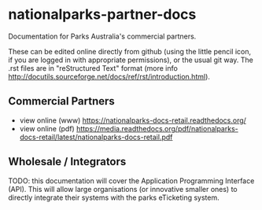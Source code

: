 # nationalparks-partner-docs

Documentation for Parks Australia's commercial partners.

These can be edited online directly from github (using the little pencil icon, if you are logged in with appropriate permissions), or the usual git way. The .rst files are in "reStructured Text" format (more info http://docutils.sourceforge.net/docs/ref/rst/introduction.html).

## Commercial Partners

 * view online (www) https://nationalparks-docs-retail.readthedocs.org/
 * view online (pdf) https://media.readthedocs.org/pdf/nationalparks-docs-retail/latest/nationalparks-docs-retail.pdf

## Wholesale / Integrators

TODO: this documentation will cover the Application Programming Interface (API). This will allow large organisations (or innovative smaller ones) to directly integrate their systems with the parks eTicketing system.  
